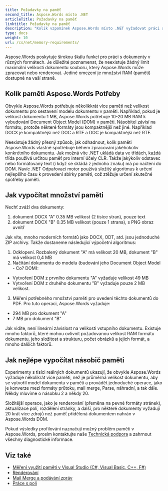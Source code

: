 ```yaml
---
title: Požadavky na paměť
second_title: Aspose.Words místo .NET
articleTitle: Požadavky na paměť
linktitle: Požadavky na paměť
description: "Kolik vzpomínek Aspose.Words místo .NET vyžadovat práci s dokumenty? Naučte se detaily."
type: docs
weight: 10
url: /cs/net/memory-requirements/
---
```


Aspose.Words poskytuje širokou škálu funkcí pro práci s dokumenty v různých formátech. Je důležité poznamenat, že neexistuje žádný limit maximální velikosti dokumentu souboru, který Aspose.Words může zpracovat nebo renderovat. Jediné omezení je množství RAM (paměti) dostupné na vaší straně.

## Kolik paměti Aspose.Words Potřeby

Obvykle Aspose.Words potřebuje několikkrát více paměti než velikost dokumentu pro sestavení modelu dokumentu v paměti. Například, pokud je velikost dokumentu 1 MB, Aspose.Words potřebuje 10-20 MB RAM k vybudování Document Object Model (DOM) v paměti. Násobitel závisí na formátu, protože některé formáty jsou kompaktnější než jiné. Například DOCX je kompaktnější než DOC a RTF a DOC je kompaktnější než RTF.

Neexistuje žádný přesný způsob, jak odhadnout, kolik paměti Aspose.Words vlastně spotřebuje během zpracování jakéhokoliv konkrétního dokumentu. Jak možná víte .NET ukládá data ve třídách, každá třída používá určitou paměť pro interní účely CLR. Takže jakýkoliv odstavec nebo formátovaný text (i když se skládá z jednoho znaku) má po načtení do DOM. Navíc .NET Odpařovací motor používá složitý algoritmus k určení nejlepšího času k provedení sbírky paměti, což ztěžuje určení skutečné spotřeby paměti.

## Jak vypočítat množství paměti

Nechť zváží dva dokumenty:

1. dokument DOCX "A" 0.35 MB velikost (2 tisíce stran), pouze text
2. dokument DOCX "B" 0.35 MB velikost (pouze 1 strana), s PNG obraz uvnitř

Jak víte, mnoho moderních formátů jako DOCX, ODT, atd. jsou jednoduché ZIP archivy. Takže dostaneme následující výpočetní algoritmus:
1. Odklopení. Rozbalený dokument "A" má velikost 20 MB, dokument "B" má velikost 0,4 MB
2. Načítání dokumentu do modelu (budování jeho Document Object Model - Co? DOM):
* Vytvoření DOM z prvního dokumentu "A" vyžaduje velikost 49 MB
* Vytvoření DOM z druhého dokumentu "B" vyžaduje pouze 2 MB velikost.
3. Měření potřebného množství paměti pro uvedení těchto dokumentů do PDF. Pro tuto operaci, Aspose.Words vyžaduje:
  * 294 MB pro dokument "A"
  * 7 MB pro dokument "B"

Jak vidíte, není lineární závislost na velikosti vstupního dokumentu. Existuje mnoho faktorů, které mohou ovlivnit požadovanou velikost RAM formátu dokumentu, jeho složitost a strukturu, počet obrázků a jejich formát, a mnoho dalších faktorů.

## Jak nejlépe vypočítat násobič paměti

Experimenty s tisíci reálných dokumentů ukazují, že obvykle Aspose.Words vyžaduje několikrát více paměti, než je průměrná velikost dokumentu, aby se vytvořil model dokumentu v paměti a provádět jednoduché operace, jako je konverze mezi formáty průtoku, mail merge, Parse, náhradní, a tak dále. Někdy mluvíme o násobku 2 a někdy 20.

Složitější operace, jako je renderování (přeměna na pevné formáty stránek), aktualizace polí, rozdělení stránky, a další, pro některé dokumenty vyžadují 20 krát více zdrojů než paměť přidělená dokumentem nahrán v Aspose.Words DOM.

Pokud výsledky profilování naznačují možný problém paměti v Aspose.Words, prosím kontaktujte naše [Technická podpora](/words/cs/net/technical-support/) a zahrnout všechny diagnostické informace.

## Viz také

* [Měření využití paměti v Visual Studio (C#, Visual Basic, C++, F#)](https://learn.microsoft.com/en-us/visualstudio/profiling/memory-usage?view=vs-2022)
* [Renderování](/words/cs/net/rendering/)
* [Mail Merge a podávání zpráv](https://docs.aspose.com/words/net/mail-merge-and-reporting/)
* [Práce s poli](/words/cs/net/working-with-fields/)
